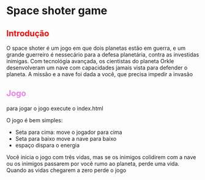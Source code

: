 # Space shoter game

<h2 style="color: red;"><strong>Introdução</strong></h2>

<p>
    O space shoter é um jogo em que dois planetas estão em guerra, e um grande guerreiro é nessecário para a defesa
    planetária, contra as investidas inimigas. Com tecnológia avançada, os cientistas do planeta Orkle desenvolveram
    um nave com capacidades jamais vista para defender o planeta. A missão e a nave foi dada a você, que precisa 
    impedir a invasão
</p>

<h2 style="color: violet;"><strong>Jogo</strong></h2>

<p>
 <spam>para jogar o jogo execute o index.html</spam>
    
 <p>O jogo é bem simples:</p>
 <ul>
    <li>Seta para cima: move o jogador para cima</li>
    <li>Seta para baixo move a nave para baixo</li>
    <li>espaço dispara o energia</li>
 </ul>

 <p>
    Você inicia o jogo com três vidas, mas se os inimigos colidirem com a nave ou os inimigos passarem por você rumo ao planeta, perde uma vida.
    Quando as vidas chegarem a zero perde o jogo
 </p>
</p>
